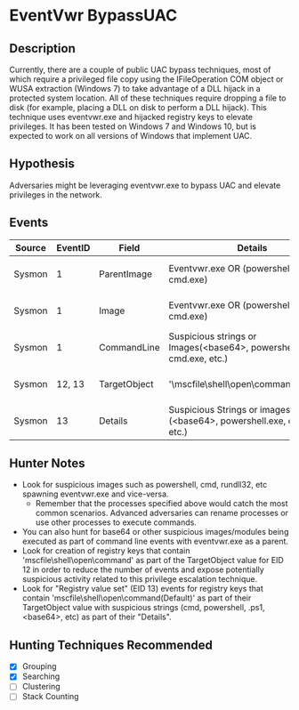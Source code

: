 # EventVwr BypassUAC
## Description
Currently, there are a couple of public UAC bypass techniques, most of which require a privileged file copy using the IFileOperation COM object or WUSA extraction (Windows 7) to take advantage of a DLL hijack in a protected system location. All of these techniques require dropping a file to disk (for example, placing a DLL on disk to perform a DLL hijack). This technique uses eventvwr.exe and hijacked registry keys to elevate privileges. It has been tested on Windows 7 and Windows 10, but is expected to work on all versions of Windows that implement UAC.


## Hypothesis
Adversaries might be leveraging eventvwr.exe to bypass UAC and elevate privileges in the network.


## Events

| Source | EventID | Field | Details | Reference | 
|--------|---------|-------|--------|-----------| 
| Sysmon | 1 | ParentImage | Eventvwr.exe OR (powershell.exe OR cmd.exe) | Cyb3rWard0g & MalwareSoup |
| Sysmon | 1 | Image | Eventvwr.exe OR (powershell.exe OR cmd.exe) | Cyb3rWard0g & MalwareSoup) |
| Sysmon | 1 | CommandLine | Suspicious strings or Images(\<base64\>, powershell.exe, cmd.exe, etc.) | Cyb3rWard0g & MalwareSoup |
| Sysmon | 12, 13 | TargetObject | '\mscfile\shell\open\command\(Default)' | Cyb3rWard0g & MalwareSoup |
| Sysmon | 13 | Details | Suspicious Strings or images (\<base64\>, powershell.exe, cmd.exe, etc.) | Cyb3rWard0g & MalwareSoup |


## Hunter Notes
* Look for suspicious images such as powershell, cmd, rundll32, etc spawning eventvwr.exe and vice-versa.
	* Remember that the processes specified above would catch the most common scenarios. Advanced adversaries can rename processes or use other processes to execute commands.
* You can also hunt for base64 or other suspicious images/modules being executed as part of command line events with eventvwr.exe as a parent.
* Look for creation of registry keys that contain 'mscfile\shell\open\command\' as part of the TargetObject value for EID 12 in order to reduce the number of events and expose potentially suspicious activity related to this privilege escalation technique.
* Look for "Registry value set" (EID 13) events for registry keys that contain 'mscfile\shell\open\command\(Default)' as part of their TargetObject value with suspicious strings (cmd, powershell, .ps1, \<base64\>, etc) as part of their "Details".


## Hunting Techniques Recommended

- [x] Grouping
- [x] Searching
- [ ] Clustering
- [ ] Stack Counting
